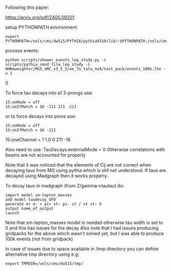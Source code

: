 Following this paper:

https://arxiv.org/pdf/2405.09201

setup PYTHONPATH environment:

    export PYTHONPATH=/vols/cms/dw515/PYTHIA/pythia8310/lib/:$PYTHONPATH:/vols/cms/dw515/HH_reweighting/HHReweighter/:/vols/cms/dw515/HH_reweighting/HHReweighter/python::/vols/cms/dw515/HH_reweighting/python

process events:

    python scripts/shower_events_lep_study.py -c scripts/pythia_cmnd_file_lep_study -i HHReweighter/MG5_aMC_v3_5_5/ee_To_tata_noA/test_pack/events_100k.lhe -n 1
0

To force tau decays into a1 3-prongs use:

    15:onMode = off
    15:onIfMatch = 16 -211 211 -211

or to force decays into pions use:

    15:onMode = off
    15:onIfMatch = 16 -211

15:oneChannel = 1 1.0 0 211 -16

Also need to use:
    TauDecays:externalMode = 0
Otherwise correlations with beams are not accounted for properly

Note that it was noticed that the elements of Cij are not correct when decaying taus from MG using pythia which is still not understood. If taus are decayed using Madgraph then it works properly.

To decay taus in madgraph (from Z/gamma->tautau) do:

    import model sm-lepton_masses
    add model taudecay_UFO
    generate e+ e- > pi+ vt~ pi- vt / vt vt~ h
    output name_of_output
    launch

Note that sm-lepton_masses model is needed otherwise tau width is set to 0 and this has issues for the decay
Also note that I had issues producing gridpacks for the above which wasn't solved yet, but I was able to produce 100k events (not from gridpack)

In case of issues due to space available in /tmp directory you can define alternative tmp directory using e.g:

    export TMPDIR=/vols/cms/dw515/tmp/
